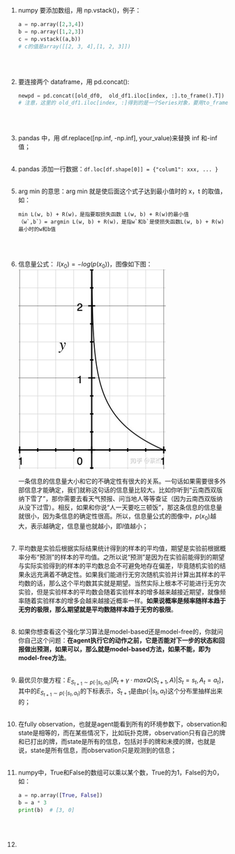 1. numpy 要添加数组，用 np.vstack()，例子：

   ```python
   a = np.array([2,3,4])
   b = np.array([1,2,3])
   c = np.vstack((a,b))
   # c的值是array([[2, 3, 4],[1, 2, 3]])
   ```

   <br><br>

2. 要连接两个 dataframe，用 pd.concat():

   ```python
   newpd = pd.concat([old_df0,  old_df1.iloc[index, :].to_frame().T])
   # 注意，这里的 old_df1.iloc[index, :]得到的是一个Series对象，要用to_frame()转为dataframe，但是，转了之后是倒置的，要将其转置过来
   ```

   <br><br>

3. pandas 中，用 df.replace([np.inf, -np.inf], your_value)来替换 inf 和-inf 值；<br><br>

4. pandas 添加一行数据：`df.loc[df.shape[0]] = {"colum1": xxx, ... }`<br><br>

5. arg min 的意思：arg min 就是使后面这个式子达到最小值时的 x，t 的取值，如：

   ```
   min L(w, b) + R(w)，是指要取损失函数 L(w, b) + R(w)的最小值
   （w`,b`）= argmin L(w, b) + R(w)，是指w`和b`是使损失函数L(w, b) + R(w)最小时的w和b值
   ```

   <br><br>

6. 信息量公式： $I(x_0)=-log(p(x_0))$，图像如下图：
   ![图片](../static/logx.jpg)

   一条信息的信息量大小和它的不确定性有很大的关系。一句话如果需要很多外部信息才能确定，我们就称这句话的信息量比较大。比如你听到“云南西双版纳下雪了”，那你需要去看天气预报、问当地人等等查证（因为云南西双版纳从没下过雪）。相反，如果和你说“人一天要吃三顿饭”，那这条信息的信息量就很小，因为条信息的确定性很高。所以，信息量公式的图像中，$p(x_0)$越大，表示越确定，信息量也就越小，即$I$值越小；<br><br>
   
7. 平均数是实验后根据实际结果统计得到的样本的平均值，期望是实验前根据概率分布“预测”的样本的平均值。之所以说“预测”是因为在实验前能得到的期望与实际实验得到的样本的平均数总会不可避免地存在偏差，毕竟随机实验的结果永远充满着不确定性。如果我们能进行无穷次随机实验并计算出其样本的平均数的话，那么这个平均数其实就是期望。当然实际上根本不可能进行无穷次实验，但是实验样本的平均数会随着实验样本的增多越来越接近期望，就像频率随着实验样本的增多会越来越接近概率一样。**如果说概率是频率随样本趋于无穷的极限，那么期望就是平均数随样本趋于无穷的极限**。<br><br>

8. 如果你想查看这个强化学习算法是model-based还是model-free的，你就问你自己这个问题：**在agent执行它的动作之前，它是否能对下一步的状态和回报做出预测，如果可以，那么就是model-based方法，如果不能，即为model-free方法**。<br><br>

9. 最优贝尔曼方程：$E_{S_{t+1} ∼p(·|s_t ,a_t )} [R_t + γ · max Q (S_{t+1} , A)|S_t = s_t , A_t = a_t ]$，其中的$E_{S_{t+1} ∼p(·|s_t ,a_t )}$的下标表示，$S_{t+1}$是由$p(·|s_t,a_t)$这个分布里抽样出来的；<br><br>

10. 在fully observation，也就是agent能看到所有的环境参数下，observation和state是相等的，而在某些情况下，比如玩扑克牌，observation只有自己的牌和已打出的牌，而state是所有的信息，包括对手的牌和未摸的牌，也就是说，state是所有信息，而observation只是观测到的信息；<br><br>

11. numpy中，True和False的数组可以乘以某个数，True的为1，False的为0，如：

    ```python
    a = np.array([True, False])
    b = a * 3
    print(b)  # [3, 0]
    ```

    <br><br>

12. 

